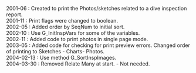 2001-06 : Created to print the Photos/sketches related to a dive inspection report.  2001-11 : Print flags were changed to boolean.  2002-05 : Added order by SeqNum to initial sort.  2002-10 : Use G_InitInspVars for some of the variables.  2002-11 : Added code to print photos in single page mode.  2003-05 : Added code for checking for print preview errors. Changed order of printing  to Sketches - Charts- Photos.  2004-02-13 : Use method G_SortInspImages.  2004-03-30 : Removed Relate Many at start. - Not needed.